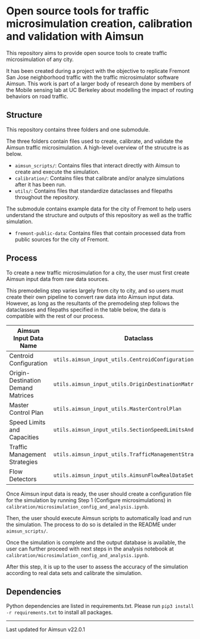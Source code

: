 # Open source tools for traffic microsimulation creation, calibration and validation with Aimsun

This repository aims to provide open source tools to create traffic microsimulation of any city.

It has been created during a project with the objective to replicate Fremont San Jose neighborhood traffic with the traffic microsimulator software Aimsun.
This work is part of a larger body of research done by members of the Mobile sensing lab at UC Berkeley about modelling the impact of routing behaviors on road traffic.

## Structure

This repository contains three folders and one submodule.

The three folders contain files used to create, calibrate, and validate the Aimsun traffic microsimulation. 
A high-level overview of the strucutre is as below.

- `aimsun_scripts/`: Contains files that interact directly with Aimsun to create and execute the simulation.
- `calibration/`: Contains files that calibrate and/or analyze simulations after it has been run.
- `utils/`: Contains files that standardize dataclasses and filepaths throughout the repository.

The submodule contains example data for the city of Fremont to help users understand the structure and outputs of this repository as well as the traffic simulation.
- `fremont-public-data`: Contains files that contain processed data from public sources for the city of Fremont.

## Process

To create a new traffic microsimulation for a city, the user must first create Aimsun input data from raw data sources.

This premodeling step varies largely from city to city, and so users must create their own pipeline to convert raw data into Aimsun input data.
However, as long as the resultants of the premodeling step follows the dataclasses and filepaths specified in the table below, the data is compatible with the rest of our process.

| Aimsun Input Data Name | Dataclass | Filepath |
|---|---|---|
| Centroid Configuration | `utils.aimsun_input_utils.CentroidConfiguration` | Given by `utils.aimsun_folder_utils.centroid_connections_aimsun_input_file()` |
| Origin-Destination Demand Matrices | `utils.aimsun_input_utils.OriginDestinationMatrices` | Given by  `utils.aimsun_folder_utils.od_demand_aimsun_input_file()` |
| Master Control Plan | `utils.aimsun_input_utils.MasterControlPlan` | Given by  `utils.aimsun_folder_utils.master_control_plan_aimsun_input_file()` |
| Speed Limits and Capacities | `utils.aimsun_input_utils.SectionSpeedLimitsAndCapacities` | Given by  `utils.aimsun_folder_utils.speed_and_capacity_aimsun_input_file()` |
| Traffic Management Strategies | `utils.aimsun_input_utils.TrafficManagementStrategy` | Given by  `utils.aimsun_folder_utils.traffic_management_aimsun_input_file()` |
| Flow Detectors | `utils.aimsun_input_utils.AimsunFlowRealDataSet` | Given by  `utils.aimsun_input_utils.detector_flow_aimsun_input_file()` |

Once Aimsun input data is ready, the user should create a configuration file for the simulation by running Step 1 (Configure microsimulations) in `calibration/microsimulation_config_and_analysis.ipynb`.

Then, the user should execute Aimsun scripts to automatically load and run the simulation.
The process to do so is detailed in the README under `aimsun_scripts/`.

Once the simulation is complete and the output database is available, the user can further proceed with next steps in the analysis notebook at `calibration/microsimulation_config_and_analysis.ipynb`.

After this step, it is up to the user to assess the accuracy of the simulation according to real data sets and calibrate the simulation.

## Dependencies

Python dependencies are listed in requirements.txt.
Please run `pip3 install -r requirements.txt` to install all packages.

***

Last updated for Aimsun v22.0.1
